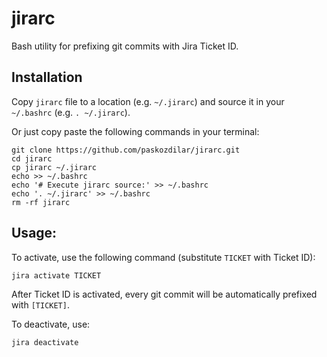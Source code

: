 # jirarc
Bash utility for prefixing git commits with Jira Ticket ID.

## Installation
Copy `jirarc` file to a location (e.g. `~/.jirarc`) and source it in your
`~/.bashrc` (e.g. `. ~/.jirarc`).

Or just copy paste the following commands in your terminal:

    git clone https://github.com/paskozdilar/jirarc.git
    cd jirarc
    cp jirarc ~/.jirarc
    echo >> ~/.bashrc
    echo '# Execute jirarc source:' >> ~/.bashrc
    echo '. ~/.jirarc' >> ~/.bashrc
    rm -rf jirarc

## Usage:
To activate, use the following command (substitute `TICKET` with Ticket ID):

    jira activate TICKET

After Ticket ID is activated, every git commit will be automatically prefixed
with `[TICKET]`.

To deactivate, use:

    jira deactivate
